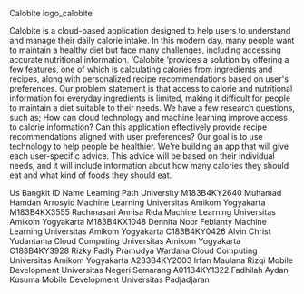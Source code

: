 Calobite
logo_calobite

Calobite is a cloud-based application designed to help users to understand and manage their daily calorie intake. In this modern day, many people want to maintain a healthy diet but face many challenges, including accessing accurate nutritional information. ‘Calobite ‘provides a solution by offering a few features, one of which is calculating calories from ingredients and recipes, along with personalized recipe recommendations based on user's preferences.
Our problem statement is that access to calorie and nutritional information for everyday ingredients is limited, making it difficult for people to maintain a diet suitable to their needs. We have a few research questions, such as; How can cloud technology and machine learning improve access to calorie information? Can this application effectively provide recipe recommendations aligned with user preferences?
Our goal is to use technology to help people be healthier. We're building an app that will give each user-specific advice. This advice will be based on their individual needs, and it will include information about how many calories they should eat and what kind of foods they should eat.


Us
Bangkit ID	Name	Learning Path	University
M183B4KY2640	Muhamad Hamdan Arrosyid	Machine Learning	Universitas Amikom Yogyakarta
M183B4KX3555	Rachmasari Annisa Rida	Machine Learning	Universitas Amikom Yogyakarta
M183B4KX1048	Dennita Noor Febianty	Machine Learning	Universitas Amikom Yogyakarta
C183B4KY0426	Alvin Christ Yudantama	Cloud Computing	Universitas Amikom Yogyakarta
C183B4KY3928	Rizky Fadly Pramudya Wardana	Cloud Computing	Universitas Amikom Yogyakarta
A283B4KY2003	Irfan Maulana Rizqi	Mobile Development	Universitas Negeri Semarang
A011B4KY1322	Fadhilah Aydan Kusuma	Mobile Development	Universitas Padjadjaran
